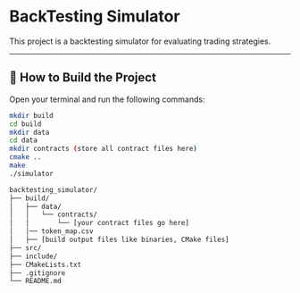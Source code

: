 # BackTesting Simulator

This project is a backtesting simulator for evaluating trading strategies.

---

## 🔧 How to Build the Project

Open your terminal and run the following commands:

```bash
mkdir build
cd build
mkdir data
cd data
mkdir contracts (store all contract files here)
cmake ..
make
./simulator 

backtesting_simulator/
├── build/
│   ├── data/
│   │   └── contracts/
│   │       └── [your contract files go here]
│   │── token_map.csv
│   ├── [build output files like binaries, CMake files]
├── src/
├── include/
├── CMakeLists.txt
├── .gitignore
└── README.md

